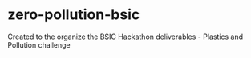 # zero-pollution-bsic
Created to the organize the BSIC Hackathon deliverables - Plastics and Pollution challenge
